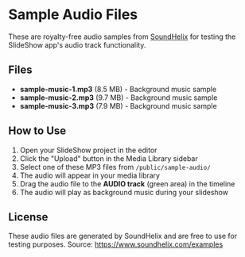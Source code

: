 # Sample Audio Files

These are royalty-free audio samples from [SoundHelix](https://www.soundhelix.com/) for testing the SlideShow app's audio track functionality.

## Files

- **sample-music-1.mp3** (8.5 MB) - Background music sample
- **sample-music-2.mp3** (9.7 MB) - Background music sample
- **sample-music-3.mp3** (7.9 MB) - Background music sample

## How to Use

1. Open your SlideShow project in the editor
2. Click the "Upload" button in the Media Library sidebar
3. Select one of these MP3 files from `/public/sample-audio/`
4. The audio will appear in your media library
5. Drag the audio file to the **AUDIO track** (green area) in the timeline
6. The audio will play as background music during your slideshow

## License

These audio files are generated by SoundHelix and are free to use for testing purposes.
Source: https://www.soundhelix.com/examples
